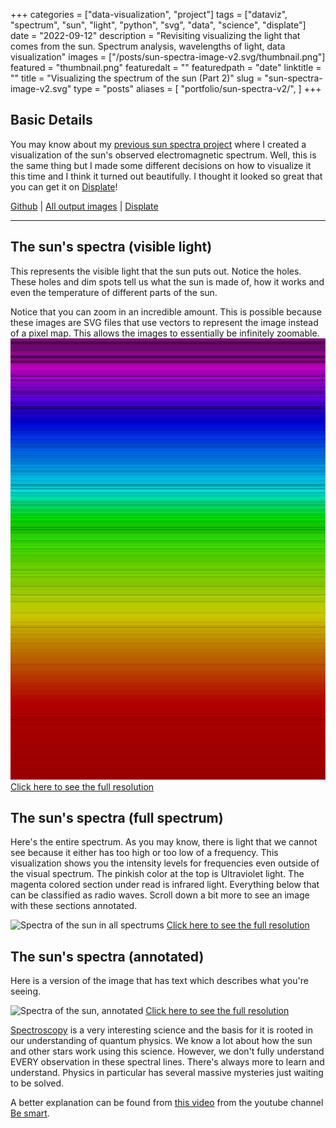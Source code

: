 +++
categories = ["data-visualization", "project"]
tags = ["dataviz", "spectrum", "sun", "light", "python", "svg", "data", "science", "displate"]
date = "2022-09-12"
description = "Revisiting visualizing the light that comes from the sun. Spectrum analysis, wavelengths of light, data visualization"
images = ["/posts/sun-spectra-image-v2.svg/thumbnail.png"]
featured = "thumbnail.png"
featuredalt = ""
featuredpath = "date"
linktitle = ""
title = "Visualizing the spectrum of the sun (Part 2)"
slug = "sun-spectra-image-v2.svg"
type = "posts"
aliases = [
    "portfolio/sun-spectra-v2/",
]
+++

## Basic Details
You may know about my [previous sun spectra project](/posts/sun-spectra-image.svg/) where I created a visualization of the sun's observed electromagnetic spectrum. Well, this is the same thing but I made some different decisions on how to visualize it this time and I think it turned out beautifully. I thought it looked so great that you can get it on [Displate](https://displate.com/displate/5622874)!

[Github](https://github.com/sudorandom/sun-fingerprint) | [All output images](https://github.com/sudorandom/sun-fingerprint/tree/main/output) | [Displate](https://displate.com/displate/5622874)

-------

## The sun's spectra (visible light)
This represents the visible light that the sun puts out. Notice the holes. These holes and dim spots tell us what the sun is made of, how it works and even the temperature of different parts of the sun.

Notice that you can zoom in an incredible amount. This is possible because these images are SVG files that use vectors to represent the image instead of a pixel map. This allows the images to essentially be infinitely zoomable.
![Spectra of the sun in visible spectrum](visible.svg "The Sun")
[Click here to see the full resolution](visible.svg)

## The sun's spectra (full spectrum)
Here's the entire spectrum. As you may know, there is light that we cannot see because it either has too high or too low of a frequency. This visualization shows you the intensity levels for frequencies even outside of the visual spectrum. The pinkish color at the top is Ultraviolet light. The magenta colored section under read is infrared light. Everything below that can be classified as radio waves. Scroll down a bit more to see an image with these sections annotated.

![Spectra of the sun in all spectrums](non-visible.svg "The Sun")
[Click here to see the full resolution](non-visible.svg)


## The sun's spectra (annotated)
Here is a version of the image that has text which describes what you're seeing.

![Spectra of the sun, annotated](annotated.svg "The Sun")
[Click here to see the full resolution](annotated.svg)

[Spectroscopy](https://en.wikipedia.org/wiki/Spectroscopy) is a very interesting science and the basis for it is rooted in our understanding of quantum physics. We know a lot about how the sun and other stars work using this science. However, we don't fully understand EVERY observation in these spectral lines. There's always more to learn and understand. Physics in particular has several massive mysteries just waiting to be solved.

A better explanation can be found from [this video](https://www.youtube.com/watch?v=gVZwdYZqCUI) from the youtube channel [Be smart](https://www.youtube.com/@besmart).
